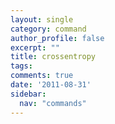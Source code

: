 ```yaml
---
layout: single
category: command
author_profile: false
excerpt: ""
title: crossentropy
tags:
comments: true
date: '2011-08-31'
sidebar:
  nav: "commands"
---
```

